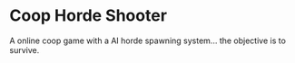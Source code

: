 # Coop Horde Shooter

A online coop game with a AI horde spawning system... the objective is to survive.